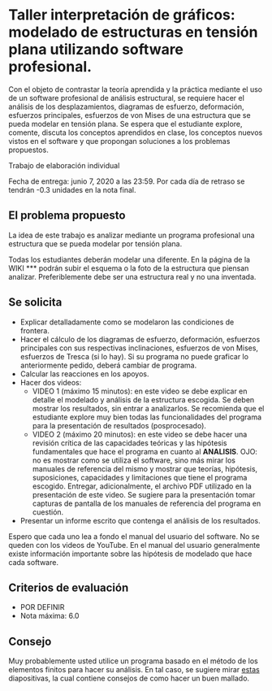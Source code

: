 # Taller interpretación de gráficos: modelado de estructuras en tensión plana utilizando software profesional.

Con el objeto de contrastar la teoría aprendida y la práctica mediante el uso de un software profesional de análisis estructural, se requiere hacer el análisis de los desplazamientos, diagramas de esfuerzo, deformación, esfuerzos principales, esfuerzos de von Mises de una estructura que se pueda modelar en tensión plana. Se espera que el estudiante explore, comente, discuta los conceptos aprendidos en clase, los conceptos nuevos vistos en el software y que propongan soluciones a los problemas propuestos.

Trabajo de elaboración individual

Fecha de entrega: junio 7, 2020 a las 23:59. Por cada día de retraso se tendrán -0.3 unidades en la nota final.

## El problema propuesto

La idea de este trabajo es analizar mediante un programa profesional una estructura que se pueda modelar por tensión plana.

Todas los estudiantes deberán modelar una diferente. En la página de la WIKI *** podrán subir el esquema o la foto de la estructura que piensan analizar. Preferiblemente debe ser una estructura real y no una inventada.

## Se solicita
* Explicar detalladamente como se modelaron las condiciones de frontera.
* Hacer el cálculo de los diagramas de esfuerzo, deformación, esfuerzos principales con sus respectivas inclinaciones, esfuerzos de von Mises, esfuerzos de Tresca (si lo hay). Si su programa no puede graficar lo anteriormente pedido, deberá cambiar de programa.
* Calcular las reacciones en los apoyos.
* Hacer dos videos:
  * VIDEO 1 (máximo 15 minutos): en este video se debe explicar en detalle el modelado y análisis de la estructura escogida. Se deben mostrar los resultados, sin entrar a analizarlos. Se recomienda que el estudiante explore muy bien todas las funcionalidades del programa para la presentación de resultados (posprocesado).
  * VIDEO 2 (máximo 20 minutos): en este video se debe hacer una revisión crítica de las capacidades teóricas y las hipótesis fundamentales que hace el programa en cuanto al **ANALISIS**. OJO: no es mostrar como se utiliza el software, sino más mirar los manuales de referencia del mismo y mostrar que teorías, hipótesis, suposiciones, capacidades y limitaciones que tiene el programa escogido. Entregar, adicionalmente, el archivo PDF utilizado en la presentación de este video. Se sugiere para la presentación tomar capturas de pantalla de los manuales de referencia del programa en cuestión.
* Presentar un informe escrito que contenga el análisis de los resultados.

Espero que cada uno lea a fondo el manual del usuario del software. No se queden con los videos de YouTube. En el manual del usuario generalmente existe información importante sobre las hipótesis de modelado que hace cada software.

## Criterios de evaluación
* POR DEFINIR
* Nota máxima: 6.0

## Consejo
Muy probablemente usted utilice un programa basado en el método de los elementos finitos para hacer su análisis. En tal caso, se sugiere mirar [estas](https://github.com/diegoandresalvarez/elementosfinitos/blob/master/diapositivas/05e_generando_una_buena_malla.pdf) diapositivas, la cual contiene consejos de como hacer un buen mallado.